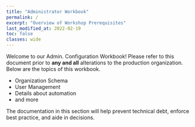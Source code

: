 ```yaml
---
title: "Administrator Workbook"
permalink: /
excerpt: "Overview of Workshop Prerequisites"
last_modified_at: 2022-02-19
toc: false
classes: wide
---
```


Welcome to our Admin. Configuration Workbook! Please refer to this document prior to **any and all** alterations to the production organization. Below are the topics of this workbook.

* Organization Schema
* User Management
* Details about automation
* and more 
  

The documentation in this section will help prevent technical debt, enforce best practice, and aide in decisions.